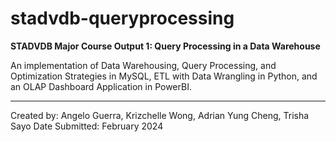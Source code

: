 # stadvdb-queryprocessing
**STADVDB Major Course Output 1: Query Processing in a Data Warehouse**

An implementation of Data Warehousing, Query Processing, and Optimization Strategies in MySQL, ETL with Data Wrangling in Python, and an OLAP Dashboard Application in PowerBI.

---
Created by: Angelo Guerra, Krizchelle Wong, Adrian Yung Cheng, Trisha Sayo
Date Submitted: February 2024

